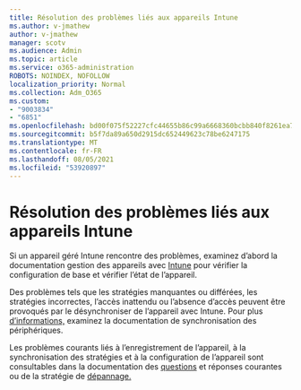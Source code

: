 ```yaml
---
title: Résolution des problèmes liés aux appareils Intune
ms.author: v-jmathew
author: v-jmathew
manager: scotv
ms.audience: Admin
ms.topic: article
ms.service: o365-administration
ROBOTS: NOINDEX, NOFOLLOW
localization_priority: Normal
ms.collection: Adm_O365
ms.custom:
- "9003834"
- "6851"
ms.openlocfilehash: bd00f075f52227cfc44655b86c99a6668360bcbb840f8261ea777a78c21a2494
ms.sourcegitcommit: b5f7da89a650d2915dc652449623c78be6247175
ms.translationtype: MT
ms.contentlocale: fr-FR
ms.lasthandoff: 08/05/2021
ms.locfileid: "53920897"
---
```

# <a name="troubleshooting-problems-with-intune-devices"></a>Résolution des problèmes liés aux appareils Intune

Si un appareil géré Intune rencontre des problèmes, examinez d’abord la documentation gestion des appareils avec [Intune](https://docs.microsoft.com/mem/intune/protect/endpoint-security-manage-devices) pour vérifier la configuration de base et vérifier l’état de l’appareil.

Des problèmes tels que les stratégies manquantes ou différées, les stratégies incorrectes, l’accès inattendu ou l’absence d’accès peuvent être provoqués par le désynchroniser de l’appareil avec Intune. Pour plus [d’informations,](https://docs.microsoft.com/mem/intune/remote-actions/device-sync) examinez la documentation de synchronisation des périphériques.

Les problèmes courants liés à l’enregistrement de l’appareil, à la synchronisation des stratégies et à la configuration de l’appareil sont consultables dans la documentation des [questions](https://docs.microsoft.com/mem/intune/configuration/device-profile-troubleshoot) et réponses courantes ou de la stratégie de [dépannage.](https://docs.microsoft.com/mem/intune/configuration/troubleshoot-policies-in-microsoft-intune)
